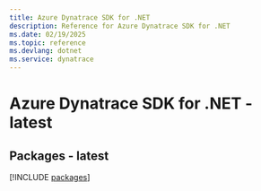```yaml
---
title: Azure Dynatrace SDK for .NET
description: Reference for Azure Dynatrace SDK for .NET
ms.date: 02/19/2025
ms.topic: reference
ms.devlang: dotnet
ms.service: dynatrace
---
```

# Azure Dynatrace SDK for .NET - latest
## Packages - latest
[!INCLUDE [packages](dynatrace-index.md)]